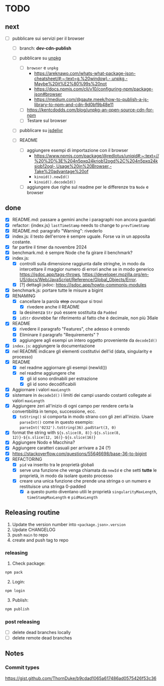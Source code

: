 # TODO

## next

- [ ] pubblicare sui servizi per il browser

  - [ ] branch: **dev-cdn-publish**

  - [ ] pubblicare su [unpkg](https://unpkg.com)
    - [ ] `browser` e `unpkg`
      - <https://areknawo.com/whats-what-package-json-cheatsheet/#:~:text=g.%20window).-,unpkg,-Maybe%20it%E2%80%99s%20not>
      - <https://docs.npmjs.com/cli/v10/configuring-npm/package-json#browser>
      - <https://medium.com/@gaute.meek/how-to-publish-a-js-library-to-npm-and-cdn-9d0bf9b48e11>
    - [ ] <https://kentcdodds.com/blog/unpkg-an-open-source-cdn-for-npm>
    - [ ] Testare sul browser
  - [ ] pubblicare su [jsdelivr](https://www.jsdelivr.com/)

  - [ ] README
    - [ ] aggiungere esempi di importazione con il browser
      - <https://www.npmjs.com/package/@redlotus/uniqid#:~:text=//%20%2D%3E%204n5pxq24kriob12ogd%2C%204n5pxq24ksiob12ogl-,Usage%20in%20Browser,-Take%20advantage%20of>
      - `kinoid().newId()`
      - `kinoid().decodeId()`
    - [ ] aggiungere due righe sul readme per le differenze tra `Node` e browser

## done

- [x] README.md: passare a gemini anche i paragraphi non ancora guardati
- [x] refactor: {index.js} `lastTimeStamp` needs to change to `prevTimeStamp`
- [x] README.md: paragrafo "Warning": rivederlo
- [x] index.js: il testo dell'errore è sempre uguale. Forse va in un apposita costante.
- [x] far partire il timer da novembre 2024
- [x] benchmark.md: è sempre Node che fa girare il benchmark?
- [x] index.js:
  - [x] controlli sulla dimensione raggiunta dalle stringhe, in modo da intercettare il maggior
        numero di errori anche se in modo generico <https://jsdoc.app/tags-throws>,
        <https://developer.mozilla.org/en-US/docs/Web/JavaScript/Reference/Global_Objects/Error>.
  - [x] [?] dettagli jsdoc: <https://jsdoc.app/howto-commonjs-modules>
- [x] benchmark.js: portare tutte le misure a bigint
- [x] RENAMING
  - [x] cancellare la parola ~~step~~ _ovunque_ si trovi
    - [x] rivedere anche il README
  - [x] la desinenza `Str` può essere sostituita da `Padded`
  - [x] `idStr` dovrebbe far riferimento al fatto che è decimale, non più 36ale
- [x] README
  - [x] rivedere il paragrafo "Features", che adesso è orrendo
  - [x] Eliminare il paragrafo "Requirements" ?
  - [x] aggiungere agli esempi un intero oggetto proveniente da `decodeId()`
- [x] `index.js`: aggiungere la documentazione
- [x] nel README indicare gli elementi costitutivi dell'id (data, singularity e processo)
- [x] README
  - [x] nel readme aggiornare gli esempi (newId())
  - [x] nel readme aggiungere che
    - [x] gli id sono ordinabili per estrazione
    - [x] gli id sono decodificabili
- [x] Aggiornare i valori `maxLength`
- [x] sistemare in `decodeId()` i limiti dei campi usando costanti collegate ai valori `maxLength`
- [x] Aggiungere zeri all'inizio di ogni campo per rendere certa la convertibilità in tempo,
      successione, ecc.
  - [x] `toString()` si comporta in modo strano con gli zeri all'inizio. Usare `parseInt()` come in
        questo esempio: `parseInt('0232').toString(36).padStart(3, 0)`
- [x] format the string with `${s.slice(0, 8)}-${s.slice(8, 12)}-${s.slice(12, 16)}-${s.slice(16)}`
- [x] Aggiungere Nodo e Macchina?
- [x] Aggiungere caratteri casuali per arrivare a 24 (?)
- [x] <https://stackoverflow.com/questions/55646698/base-36-to-bigint>
- [x] REFACTORING
  - [x] `pid` va inserito tra le proprietà globali
  - [x] serve una funzione che venga chiamata da `newId` e che setti **tutte** le proprietà, in modo
        da isolare questo processo
  - [x] creare una unica funzione che prende una stringa o un numero e restituisce una stringa
        0-padded
    - [x] a questo punto diventano utili le proprietà `singularityMaxLength`, `timeStampMaxLength` e
          `pidMaxLength`

## Releasing routine

1. Update the version number into `<package.json>.version`
2. Update CHANGELOG
3. push `main` to repo
4. create and push tag to repo

### releasing

1. Check package:

```bash
npm pack
```

2. Login:

```bash
npm login
```

3. Publish:

```bash
npm publish
```

### post releasing

- [ ] delete dead branches locally
- [ ] delete remote dead branches

## Notes

### Commit types

<https://gist.github.com/ThornDuke/b9cdad1065a617486ad0575426f53c36>

